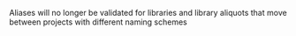 Aliases will no longer be validated for libraries and library aliquots that
move between projects with different naming schemes
